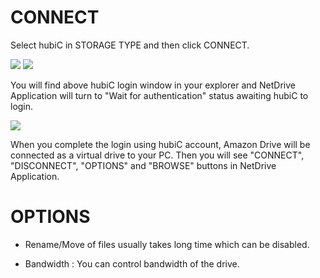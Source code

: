 
CONNECT
==================
Select hubiC in STORAGE TYPE and then click CONNECT.


<img class="markdown" src="https://doc.bdrive.com/images/hubic_config_1.jpg">


<img class="markdown" src="https://doc.bdrive.com/images/hubic_config_2.jpg">


You will find above hubiC login window in your explorer and NetDrive Application will turn to "Wait for authentication" status awaiting hubiC to login.


<img class="markdown" src="https://doc.bdrive.com/images/hubic_config_3.jpg">


When you complete the login using hubiC account, Amazon Drive will be connected as a virtual drive to your PC. Then you will see "CONNECT", "DISCONNECT", "OPTIONS" and "BROWSE" buttons in NetDrive Application.


OPTIONS
==================


* Rename/Move of files usually takes long time which can be disabled.

* Bandwidth : You can control bandwidth of the drive.

